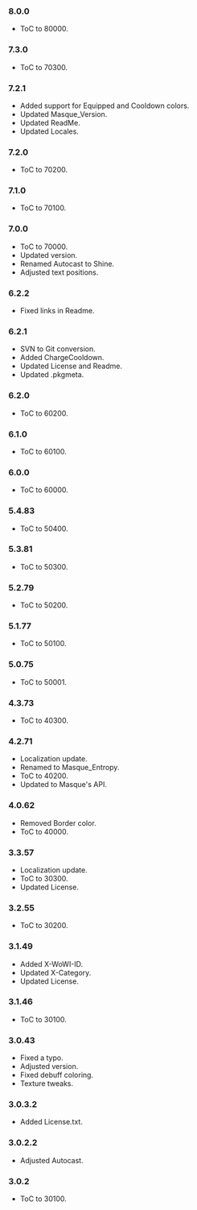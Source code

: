 ### 8.0.0 ###

- ToC to 80000.

### 7.3.0 ###

- ToC to 70300.

### 7.2.1 ###

- Added support for Equipped and Cooldown colors.
- Updated Masque_Version.
- Updated ReadMe.
- Updated Locales.

### 7.2.0 ###

- ToC to 70200.

### 7.1.0 ###

- ToC to 70100.

### 7.0.0 ###

- ToC to 70000.
- Updated version.
- Renamed Autocast to Shine.
- Adjusted text positions.

### 6.2.2 ###

- Fixed links in Readme.

### 6.2.1 ###

- SVN to Git conversion.
- Added ChargeCooldown.
- Updated License and Readme.
- Updated .pkgmeta.

### 6.2.0 ###

- ToC to 60200.

### 6.1.0 ###

- ToC to 60100.

### 6.0.0 ###

- ToC to 60000.

### 5.4.83 ###

- ToC to 50400.

### 5.3.81 ###

- ToC to 50300.

### 5.2.79 ###

- ToC to 50200.

### 5.1.77 ###

- ToC to 50100.

### 5.0.75 ###

- ToC to 50001.

### 4.3.73 ###

- ToC to 40300.

### 4.2.71 ###

- Localization update.
- Renamed to Masque_Entropy.
- ToC to 40200.
- Updated to Masque's API.

### 4.0.62 ###

- Removed Border color.
- ToC to 40000.

### 3.3.57 ###

- Localization update.
- ToC to 30300.
- Updated License.

### 3.2.55 ###

- ToC to 30200.

### 3.1.49 ###

- Added X-WoWI-ID.
- Updated X-Category.
- Updated License.

### 3.1.46 ###

- ToC to 30100.

### 3.0.43 ###

- Fixed a typo.
- Adjusted version.
- Fixed debuff coloring.
- Texture tweaks.

### 3.0.3.2 ###

- Added License.txt.

### 3.0.2.2 ###

- Adjusted Autocast.

### 3.0.2 ###

- ToC to 30100.
